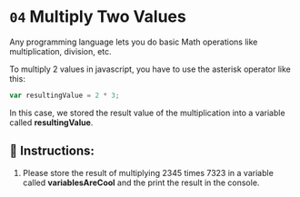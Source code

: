 # `04` Multiply Two Values

Any programming language lets you do basic Math operations like multiplication, division, etc.

To multiply 2 values in javascript, you have to use the asterisk operator like this:
```js
var resultingValue = 2 * 3;
```
In this case, we stored the result value of the multiplication into a variable called **resultingValue**.
## 📝 Instructions:

1. Please store the result of multiplying 2345 times 7323 in a variable called **variablesAreCool** and the print the result in the console.



